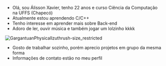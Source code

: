 - Olá, sou Álisson Xavier, tenho 22 anos e curso Ciência da Computação na UFFS (Chapecó)
- Atualmente estou aprendendo C/C++ 
- Tenho interesse em aprender mais sobre Back-end
- Adoro de ler, ouvir música e também jogar um lolzinho kkkk

![GargantuanPhysicalIzuthrush-size_restricted](https://user-images.githubusercontent.com/45082412/196279738-93e337f4-b89d-4eb8-aeb6-947a10211384.gif)

- Gosto de trabalhar sozinho, porém aprecio projetos em grupo da mesma forma
- Informações de contato estão no meu perfil
